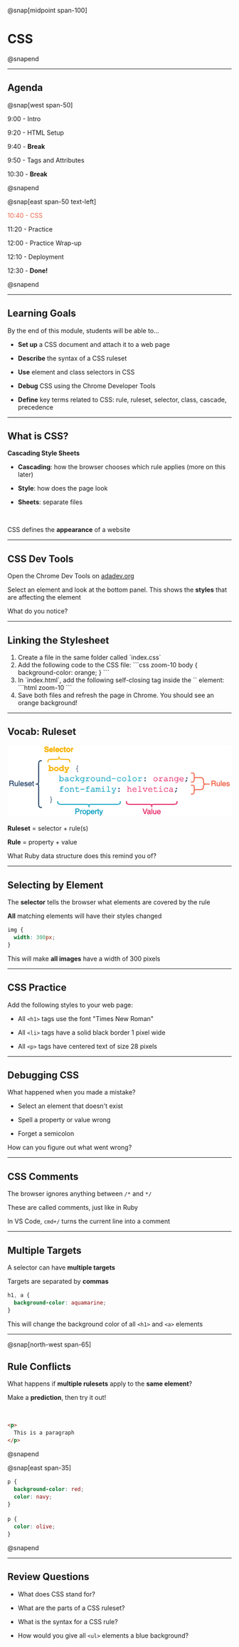 @snap[midpoint span-100]

# CSS

@snapend

---

## Agenda

@snap[west span-50]

9:00  - Intro

9:20  - HTML Setup

9:40  - **Break**

9:50  - Tags and Attributes

10:30 - **Break**

@snapend

@snap[east span-50 text-left]

<span style="color: #EF654A">10:40 - CSS</span>

11:20 - Practice

12:00 - Practice Wrap-up

12:10 - Deployment

12:30 - **Done!**

@snapend

---

## Learning Goals

By the end of this module, students will be able to...

- **Set up** a CSS document and attach it to a web page

- **Describe** the syntax of a CSS ruleset

- **Use** element and class selectors in CSS

- **Debug** CSS using the Chrome Developer Tools

- **Define** key terms related to CSS: rule, ruleset, selector, class, cascade, precedence

---

## What is CSS?

<span class="big">**Cascading Style Sheets**</span>

- **Cascading**: how the browser chooses which rule applies (more on this later)

- **Style**: how does the page look

- **Sheets**: separate files

<br>

CSS defines the **appearance** of a website

---

## CSS Dev Tools

Open the Chrome Dev Tools on [adadev.org](adadev.org)

Select an element and look at the bottom panel. This shows the **styles** that are affecting the element

What do you notice?

---

## Linking the Stylesheet

<ol>
<li>
Create a file in the same folder called `index.css`
</li>
<li>
Add the following code to the CSS file:
```css zoom-10
body {
  background-color: orange;
}
```
</li>
<li>
In `index.html`, add the following self-closing tag inside the `<head>` element:
```html zoom-10
<link rel="stylesheet" href="index.css" />
```
</li>
<li>
Save both files and refresh the page in Chrome. You should see an orange background!
</li>
</ol>

---

## Vocab: Ruleset

![CSS vocab](assets/images/CSS-vocab.png)

**Ruleset** = selector + rule(s)

**Rule** = property + value

What Ruby data structure does this remind you of?

---

## Selecting by Element

The **selector** tells the browser what elements are covered by the rule

**All** matching elements will have their styles changed

```css zoom-15
img {
  width: 300px;
}
```

<span class="small">This will make **all images** have a width of 300 pixels</span>

---

## CSS Practice

Add the following styles to your web page:

- All `<h1>` tags use the font "Times New Roman"

- All `<li>` tags have a solid black border 1 pixel wide

- All `<p>` tags have centered text of size 28 pixels

---

## Debugging CSS

What happened when you made a mistake?

- Select an element that doesn't exist

- Spell a property or value wrong

- Forget a semicolon

How can you figure out what went wrong?

---

## CSS Comments

The browser ignores anything between `/*` and `*/`

These are called comments, just like in Ruby

In VS Code, `cmd+/` turns the current line into a comment

---

## Multiple Targets

A selector can have **multiple targets**

Targets are separated by **commas**

```css zoom-15
h1, a {
  background-color: aquamarine;
}
```

<span class="small">This will change the background color of all `<h1>` and `<a>` elements</span>

---

@snap[north-west span-65]
## Rule Conflicts

What happens if **multiple rulesets** apply to the **same element**?

Make a **prediction**, then try it out!

<br>

```html
<p>
  This is a paragraph
</p>
```
@snapend

@snap[east span-35]
```css
p {
  background-color: red;
  color: navy;
}

p {
  color: olive;
}
```
@snapend

---

## Review Questions

- What does CSS stand for?

- What are the parts of a CSS ruleset?

- What is the syntax for a CSS rule?

- How would you give all `<ul>` elements a blue background?
